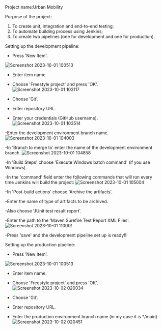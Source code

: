 Project name:Urban Mobility

Purpose of the project: 
1. To create unit, integration and end-to-end testing;
2. To automate building process using Jenkins;
3. To create two pipelines (one for development and one for production).

Setting up the development pipeline:
- Press 'New Item'.

![Screenshot 2023-10-01 100513](https://github.com/ivanaorz/urban-mobility/assets/113606494/b0410dd1-1730-40d1-a824-5b64cd4a193a)
- Enter item name.
- Choose 'Freestyle project' and press 'OK'.
 ![Screenshot 2023-10-01 103117](https://github.com/ivanaorz/urban-mobility/assets/113606494/651e09fb-2fb4-4d97-9fe3-75825c31c0e8)
  
- Choose 'Git'.
- Enter repository URL.
- Enter your credentials (GitHub username). 
![Screenshot 2023-10-01 103514](https://github.com/ivanaorz/urban-mobility/assets/113606494/04ab4533-270a-4c60-8202-d19550a3b09c)

  
-Enter the development environment branch name. 
![Screenshot 2023-10-01 104003](https://github.com/ivanaorz/urban-mobility/assets/113606494/7da058eb-5337-4c53-9e0c-98596cb7786e)


-In 'Branch to merge to' enter the name of the development environment branch.
![Screenshot 2023-10-01 104858](https://github.com/ivanaorz/urban-mobility/assets/113606494/f4ac12c3-34b8-48f4-bd3f-cb46c9b18683)

  
-In 'Build Steps' choose 'Execute Windows batch command' (if you use Windows).

-In the 'command' field enter the following commands that will run every time Jenkins will build the project:
![Screenshot 2023-10-01 105004](https://github.com/ivanaorz/urban-mobility/assets/113606494/53e3b115-fc63-4f48-a362-ec155ecbf644)

-In 'Post-build actions' choose 'Archive the artifacts'.

-Enter the name of type of artifacts to be archived.

-Also choose 'JUnit test result report'.

-Enter the path to the 'Maven Surefire Test Report XML Files'.
![Screenshot 2023-10-01 110001](https://github.com/ivanaorz/urban-mobility/assets/113606494/64d43c3c-ffe1-4885-adfa-1a8f602aeef0)

-Press 'save' and the development pipeline set up is ready!!!


Setting up the production pipeline:
- Press 'New Item'.

![Screenshot 2023-10-01 100513](https://github.com/ivanaorz/urban-mobility/assets/113606494/b0410dd1-1730-40d1-a824-5b64cd4a193a)
- Enter item name.
- Choose 'Freestyle project' and press 'OK'.
![Screenshot 2023-10-02 020034](https://github.com/ivanaorz/urban-mobility/assets/113606494/12e3e235-44a8-4b6b-8e07-6a71a1b51539)

- Choose 'Git'.
- Enter repository URL.
- Enter the production environment branch name (in my case it is */main)
![Screenshot 2023-10-02 020451](https://github.com/ivanaorz/urban-mobility/assets/113606494/ea67492f-cd23-485f-b5ae-07b001ca056f)





  




  



